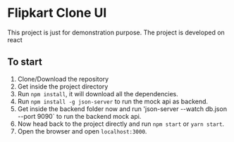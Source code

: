 # Flipkart Clone UI
This project is just for demonstration purpose. The project is developed on react

## To start
1. Clone/Download the repository
2. Get inside the project directory
3. Run `npm install`, it will download all the dependencies.
4. Run `npm install -g json-server` to run the mock api as backend.
5. Get inside the backend folder now and run 'json-server --watch db.json --port 9090` to run the backend mock api.
6. Now head back to the project directly and run `npm start` or `yarn start`.
7. Open the browser and open `localhost:3000`.
